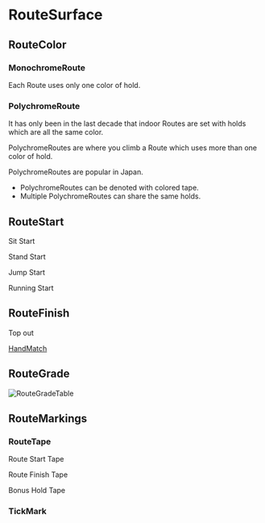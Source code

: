 # <route>RouteSurface</route>

## RouteColor

### MonochromeRoute

Each <route>Route</route> uses only one color of hold.

### PolychromeRoute

It has only been in the last decade that indoor Routes are set with holds which are all the same color.

PolychromeRoutes are where you climb a <route>Route</route> which uses more than one color of hold.

PolychromeRoutes are popular in Japan.

- PolychromeRoutes can be denoted with colored tape.
- Multiple PolychromeRoutes can share the same holds.

## RouteStart

Sit Start

Stand Start

Jump Start

Running Start

## RouteFinish

Top out

[HandMatch](/reference/Move/HandMove/HandMatch)

## RouteGrade

![RouteGradeTable](/RouteGradeTable.jpeg)


## RouteMarkings

### RouteTape

Route Start Tape

Route Finish Tape

Bonus Hold Tape

### TickMark

